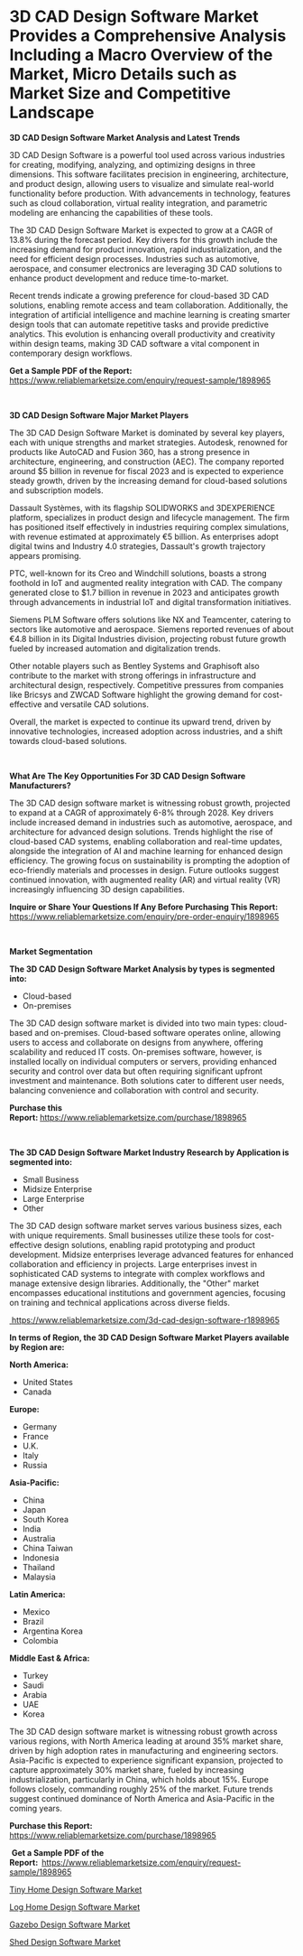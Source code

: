 <p><h1>3D CAD Design Software Market Provides a Comprehensive Analysis Including a Macro Overview of the Market, Micro Details such as Market Size and Competitive Landscape</h1></p><p><strong>3D CAD Design Software Market Analysis and Latest Trends</strong></p>
<p><p>3D CAD Design Software is a powerful tool used across various industries for creating, modifying, analyzing, and optimizing designs in three dimensions. This software facilitates precision in engineering, architecture, and product design, allowing users to visualize and simulate real-world functionality before production. With advancements in technology, features such as cloud collaboration, virtual reality integration, and parametric modeling are enhancing the capabilities of these tools.</p><p>The 3D CAD Design Software Market is expected to grow at a CAGR of 13.8% during the forecast period. Key drivers for this growth include the increasing demand for product innovation, rapid industrialization, and the need for efficient design processes. Industries such as automotive, aerospace, and consumer electronics are leveraging 3D CAD solutions to enhance product development and reduce time-to-market.</p><p>Recent trends indicate a growing preference for cloud-based 3D CAD solutions, enabling remote access and team collaboration. Additionally, the integration of artificial intelligence and machine learning is creating smarter design tools that can automate repetitive tasks and provide predictive analytics. This evolution is enhancing overall productivity and creativity within design teams, making 3D CAD software a vital component in contemporary design workflows.</p></p>
<p><strong>Get a Sample PDF of the Report:&nbsp;</strong> <a href="https://www.reliablemarketsize.com/enquiry/request-sample/1898965?utm_campaign=2038&utm_medium=2&utm_source=Github&utm_content=ia&utm_term=09032025&utm_id=3d-cad-design-software">https://www.reliablemarketsize.com/enquiry/request-sample/1898965</a></p>
<p>&nbsp;</p>
<p><strong>3D CAD Design Software Major Market Players</strong></p>
<p><p>The 3D CAD Design Software Market is dominated by several key players, each with unique strengths and market strategies. Autodesk, renowned for products like AutoCAD and Fusion 360, has a strong presence in architecture, engineering, and construction (AEC). The company reported around $5 billion in revenue for fiscal 2023 and is expected to experience steady growth, driven by the increasing demand for cloud-based solutions and subscription models.</p><p>Dassault Systèmes, with its flagship SOLIDWORKS and 3DEXPERIENCE platform, specializes in product design and lifecycle management. The firm has positioned itself effectively in industries requiring complex simulations, with revenue estimated at approximately €5 billion. As enterprises adopt digital twins and Industry 4.0 strategies, Dassault's growth trajectory appears promising.</p><p>PTC, well-known for its Creo and Windchill solutions, boasts a strong foothold in IoT and augmented reality integration with CAD. The company generated close to $1.7 billion in revenue in 2023 and anticipates growth through advancements in industrial IoT and digital transformation initiatives.</p><p>Siemens PLM Software offers solutions like NX and Teamcenter, catering to sectors like automotive and aerospace. Siemens reported revenues of about €4.8 billion in its Digital Industries division, projecting robust future growth fueled by increased automation and digitalization trends.</p><p>Other notable players such as Bentley Systems and Graphisoft also contribute to the market with strong offerings in infrastructure and architectural design, respectively. Competitive pressures from companies like Bricsys and ZWCAD Software highlight the growing demand for cost-effective and versatile CAD solutions.</p><p>Overall, the market is expected to continue its upward trend, driven by innovative technologies, increased adoption across industries, and a shift towards cloud-based solutions.</p></p>
<p>&nbsp;</p>
<p><strong>What Are The Key Opportunities For 3D CAD Design Software Manufacturers?</strong></p>
<p><p>The 3D CAD design software market is witnessing robust growth, projected to expand at a CAGR of approximately 6-8% through 2028. Key drivers include increased demand in industries such as automotive, aerospace, and architecture for advanced design solutions. Trends highlight the rise of cloud-based CAD systems, enabling collaboration and real-time updates, alongside the integration of AI and machine learning for enhanced design efficiency. The growing focus on sustainability is prompting the adoption of eco-friendly materials and processes in design. Future outlooks suggest continued innovation, with augmented reality (AR) and virtual reality (VR) increasingly influencing 3D design capabilities.</p></p>
<p><strong>Inquire or Share Your Questions If Any Before Purchasing This Report:</strong> <a href="https://www.reliablemarketsize.com/enquiry/pre-order-enquiry/1898965?utm_campaign=2038&utm_medium=2&utm_source=Github&utm_content=ia&utm_term=09032025&utm_id=3d-cad-design-software">https://www.reliablemarketsize.com/enquiry/pre-order-enquiry/1898965</a></p>
<p>&nbsp;</p>
<p><strong>Market Segmentation</strong></p>
<p><strong>The 3D CAD Design Software Market Analysis by types is segmented into:</strong></p>
<p><ul><li>Cloud-based</li><li>On-premises</li></ul></p>
<p><p>The 3D CAD design software market is divided into two main types: cloud-based and on-premises. Cloud-based software operates online, allowing users to access and collaborate on designs from anywhere, offering scalability and reduced IT costs. On-premises software, however, is installed locally on individual computers or servers, providing enhanced security and control over data but often requiring significant upfront investment and maintenance. Both solutions cater to different user needs, balancing convenience and collaboration with control and security.</p></p>
<p><strong>Purchase this Report:&nbsp;</strong><a href="https://www.reliablemarketsize.com/purchase/1898965?utm_campaign=2038&utm_medium=2&utm_source=Github&utm_content=ia&utm_term=09032025&utm_id=3d-cad-design-software">https://www.reliablemarketsize.com/purchase/1898965</a></p>
<p>&nbsp;</p>
<p><strong>The 3D CAD Design Software Market Industry Research by Application is segmented into:</strong></p>
<p><ul><li>Small Business</li><li>Midsize Enterprise</li><li>Large Enterprise</li><li>Other</li></ul></p>
<p><p>The 3D CAD design software market serves various business sizes, each with unique requirements. Small businesses utilize these tools for cost-effective design solutions, enabling rapid prototyping and product development. Midsize enterprises leverage advanced features for enhanced collaboration and efficiency in projects. Large enterprises invest in sophisticated CAD systems to integrate with complex workflows and manage extensive design libraries. Additionally, the "Other" market encompasses educational institutions and government agencies, focusing on training and technical applications across diverse fields.</p></p>
<p><a href="https://www.reliablemarketsize.com/3d-cad-design-software-r1898965?utm_campaign=2038&utm_medium=2&utm_source=Github&utm_content=ia&utm_term=09032025&utm_id=3d-cad-design-software">&nbsp;https://www.reliablemarketsize.com/3d-cad-design-software-r1898965</a></p>
<p><strong>In terms of Region, the 3D CAD Design Software Market Players available by Region are:</strong></p>
<p>
    <p> <strong> North America: </strong>
        <ul>
            <li>United States</li>
            <li>Canada</li>
        </ul>
        </p> 
    <p> <strong> Europe: </strong>
        <ul>
            <li>Germany</li>
            <li>France</li>
            <li>U.K.</li>
            <li>Italy</li>
            <li>Russia</li>
        </ul>
        </p> 
    <p> <strong> Asia-Pacific: </strong>
        <ul>
            <li>China</li>
            <li>Japan</li>
            <li>South Korea</li>
            <li>India</li>
            <li>Australia</li>
            <li>China Taiwan</li>
            <li>Indonesia</li>
            <li>Thailand</li>
            <li>Malaysia</li>
        </ul>
        </p> 
    <p> <strong> Latin America: </strong>
        <ul>
            <li>Mexico</li>
            <li>Brazil</li>
            <li>Argentina Korea</li>
            <li>Colombia</li>
        </ul>
        </p> 
    <p> <strong> Middle East & Africa: </strong>
        <ul>
            <li>Turkey</li>
            <li>Saudi</li>
            <li>Arabia</li>
            <li>UAE</li>
            <li>Korea</li>
        </ul>
    </p>
    </p>
<p><p>The 3D CAD design software market is witnessing robust growth across various regions, with North America leading at around 35% market share, driven by high adoption rates in manufacturing and engineering sectors. Asia-Pacific is expected to experience significant expansion, projected to capture approximately 30% market share, fueled by increasing industrialization, particularly in China, which holds about 15%. Europe follows closely, commanding roughly 25% of the market. Future trends suggest continued dominance of North America and Asia-Pacific in the coming years.</p></p>
<p><strong>Purchase this Report: </strong><a href="https://www.reliablemarketsize.com/purchase/1898965?utm_campaign=2038&utm_medium=2&utm_source=Github&utm_content=ia&utm_term=09032025&utm_id=3d-cad-design-software">https://www.reliablemarketsize.com/purchase/1898965</a></p>
<p>&nbsp;<strong>Get a Sample PDF of the Report:&nbsp;&nbsp;</strong><a href="https://www.reliablemarketsize.com/enquiry/request-sample/1898965?utm_campaign=2038&utm_medium=2&utm_source=Github&utm_content=ia&utm_term=09032025&utm_id=3d-cad-design-software">https://www.reliablemarketsize.com/enquiry/request-sample/1898965</a></p>
<p><strong></strong></p>
<p><p><a href="https://github.com/santosh758595/Market-Research-Report-List-7/blob/main/tiny-home-design-software-market.md?utm_campaign=2038&utm_medium=2&utm_source=Github&utm_content=ia&utm_term=09032025&utm_id=3d-cad-design-software">Tiny Home Design Software Market</a></p><p><a href="https://github.com/phillpfantis/Market-Research-Report-List-1/blob/main/log-home-design-software-market.md?utm_campaign=2038&utm_medium=2&utm_source=Github&utm_content=ia&utm_term=09032025&utm_id=3d-cad-design-software">Log Home Design Software Market</a></p><p><a href="https://github.com/stuwinawisa/Market-Research-Report-List-1/blob/main/gazebo-design-software-market.md?utm_campaign=2038&utm_medium=2&utm_source=Github&utm_content=ia&utm_term=09032025&utm_id=3d-cad-design-software">Gazebo Design Software Market</a></p><p><a href="https://github.com/awwqamet/Market-Research-Report-List-1/blob/main/shed-design-software-market.md?utm_campaign=2038&utm_medium=2&utm_source=Github&utm_content=ia&utm_term=09032025&utm_id=3d-cad-design-software">Shed Design Software Market</a></p></p>